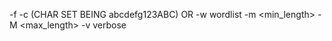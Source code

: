 -f <zipfile> 
-c <charset> (CHAR SET BEING abcdefg123ABC) OR -w wordlist
-m <min_length> 
-M <max_length> 
-v verbose
